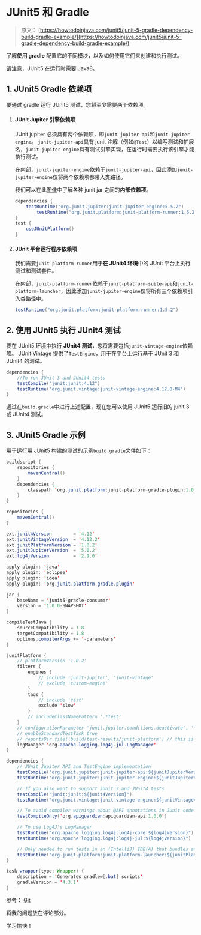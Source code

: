 # JUnit5 和 Gradle 

> 原文： [https://howtodoinjava.com/junit5/junit-5-gradle-dependency-build-gradle-example/](https://howtodoinjava.com/junit5/junit-5-gradle-dependency-build-gradle-example/)

了解**使用 gradle** 配置它的不同模块，以及如何使用它们来创建和执行测试。

请注意，JUnit5 在运行时需要 Java8。

## 1\. JUnit5 Gradle 依赖项

要通过 gradle 运行 JUnit5 测试，您将至少需要两个依赖项。

1.  #### JUnit Jupiter 引擎依赖项

    JUnit jupiter 必须具有两个依赖项，即`junit-jupiter-api`和`junit-jupiter-engine`。 `junit-jupiter-api`具有 junit 注解（例如`@Test`）以编写测试和扩展名，`junit-jupiter-engine`具有测试引擎实现，在运行时需要执行该引擎才能执行测试。

    在内部，`junit-jupiter-engine`依赖于`junit-jupiter-api`，因此添加`junit-jupiter-engine`仅将两个依赖项都带入类路径。

    我们可以在此[图像](http://junit.org/junit5/docs/current/user-guide/images/component-diagram.svg)中了解各种 junit jar 之间的**内部依赖项**。

    ```java
    dependencies {
    	testRuntime("org.junit.jupiter:junit-jupiter-engine:5.5.2")
            testRuntime("org.junit.platform:junit-platform-runner:1.5.2")
    }
    test {
        useJUnitPlatform()
    }

    ```

2.  #### JUnit 平台运行程序依赖项

    我们需要`junit-platform-runner`用于**在 JUnit4 环境**中的 JUnit 平台上执行测试和测试套件。

    在内部，`junit-platform-runner`依赖于`junit-platform-suite-api`和`junit-platform-launcher`，因此添加`junit-jupiter-engine`仅将所有三个依赖项引入类路径中。

    ```java
    testRuntime("org.junit.platform:junit-platform-runner:1.5.2")
    ```

## 2\. 使用 JUnit5 执行 JUnit4 测试

要在 JUnit5 环境中执行 **JUnit4 测试**，您将需要包括`junit-vintage-engine`依赖项。 JUnit Vintage 提供了`TestEngine`，用于在平台上运行基于 JUnit 3 和 JUnit4 的测试。

```java
dependencies {
    //To run JUnit 3 and JUnit4 tests
    testCompile("junit:junit:4.12")
    testRuntime("org.junit.vintage:junit-vintage-engine:4.12.0-M4")
}

```

通过在`build.gradle`中进行上述配置，现在您可以使用 JUnit5 运行旧的 junit 3 或 JUnit4 测试。

## 3\. JUnit5 Gradle 示例

用于运行用 JUnit5 构建的测试的示例`build.gradle`文件如下：

```java
buildscript {
	repositories {
		mavenCentral()
	}
	dependencies {
		classpath 'org.junit.platform:junit-platform-gradle-plugin:1.0.2'
	}
}

repositories {
	mavenCentral()
}

ext.junit4Version        = '4.12'
ext.junitVintageVersion  = '4.12.2'
ext.junitPlatformVersion = '1.0.2'
ext.junitJupiterVersion  = '5.0.2'
ext.log4jVersion         = '2.9.0'

apply plugin: 'java'
apply plugin: 'eclipse'
apply plugin: 'idea'
apply plugin: 'org.junit.platform.gradle.plugin'

jar {
	baseName = 'junit5-gradle-consumer'
	version = '1.0.0-SNAPSHOT'
}

compileTestJava {
	sourceCompatibility = 1.8
	targetCompatibility = 1.8
	options.compilerArgs += '-parameters'
}

junitPlatform {
	// platformVersion '1.0.2'
	filters {
		engines {
			// include 'junit-jupiter', 'junit-vintage'
			// exclude 'custom-engine'
		}
		tags {
			// include 'fast'
			exclude 'slow'
		}
		// includeClassNamePattern '.*Test'
	}
	// configurationParameter 'junit.jupiter.conditions.deactivate', '*'
	// enableStandardTestTask true
	// reportsDir file('build/test-results/junit-platform') // this is the default
	logManager 'org.apache.logging.log4j.jul.LogManager'
}

dependencies {
	// JUnit Jupiter API and TestEngine implementation
	testCompile("org.junit.jupiter:junit-jupiter-api:${junitJupiterVersion}")
	testRuntime("org.junit.jupiter:junit-jupiter-engine:${junitJupiterVersion}")

	// If you also want to support JUnit 3 and JUnit4 tests
	testCompile("junit:junit:${junit4Version}")
	testRuntime("org.junit.vintage:junit-vintage-engine:${junitVintageVersion}")

	// To avoid compiler warnings about @API annotations in JUnit code
	testCompileOnly('org.apiguardian:apiguardian-api:1.0.0')

	// To use Log4J's LogManager
	testRuntime("org.apache.logging.log4j:log4j-core:${log4jVersion}")
	testRuntime("org.apache.logging.log4j:log4j-jul:${log4jVersion}")

	// Only needed to run tests in an (IntelliJ) IDE(A) that bundles an older version
	testRuntime("org.junit.platform:junit-platform-launcher:${junitPlatformVersion}")
}

task wrapper(type: Wrapper) {
	description = 'Generates gradlew[.bat] scripts'
	gradleVersion = '4.3.1'
}

```

参考： [Git](https://github.com/ryuest/junit5-samples/blob/master/junit5-gradle-consumer/build.gradle)

将我的问题放在评论部分。

学习愉快！